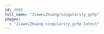 ```yaml
---
id: 2009
full_name: "JiaweiZhuang/singularity_gchp"
images: 
  - "JiaweiZhuang-singularity_gchp-latest"
---
```

